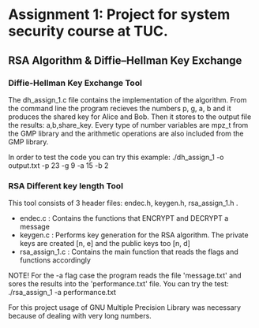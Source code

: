 # Assignment 1: Project for system security course at TUC.
## RSA Algorithm & Diffie–Hellman Key Exchange
### Diffie-Hellman Key Exchange Tool
<p>The dh_assign_1.c file contains the implementation of the algorithm.
From the command line the program recieves the numbers p, g, a, b and it produces the shared key for Alice and Bob. Then it stores to the output file the results: a,b,share_key.
Every type of number variables are mpz_t from the GMP library and the arithmetic operations are also included from the GMP library.</p>
<p>In order to test the code you can try this example: ./dh_assign_1 -o output.txt -p 23 -g 9 -a 15 -b 2</p>

### RSA Different key length Tool
<p>This tool consists of 3 header files: endec.h, keygen.h, rsa_assign_1.h .</p>
 <ul>
  <li>endec.c : Contains the functions that ENCRYPT and DECRYPT a message</li>
  <li>keygen.c : Performs key generation for the RSA algorithm. The private keys are created [n, e] and the public keys too [n, d]</li>
  <li>rsa_assign_1.c : Contains the main function that reads the flags and functions accordingly</li>
</ul> 
<p>NOTE! For the -a flag case the program reads the file 'message.txt' and sores the results into the 'performance.txt' file.
You can try the test: ./rsa_assign_1 -a performance.txt</p>

For this project usage of GNU Multiple Precision Library was necessary because of dealing with very long numbers.
